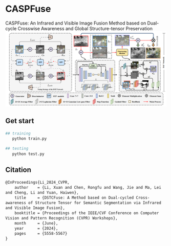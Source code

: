 # CASPFuse
 CASPFuse: An Infrared and Visible Image Fusion Method based on Dual-cycle Crosswise Awareness and Global Structure-tensor Preservation
![alt text](img/framework.png)

## Get start
```python
## training
   python train.py 
```

```python
## testing
   python test.py 
```

## Citation
```
@InProceedings{Li_2024_CVPR,
    author    = {Li, Xuan and Chen, Rongfu and Wang, Jie and Ma, Lei and Cheng, Li and Yuan, Haiwen},
    title     = {DSTCFuse: A Method based on Dual-cycled Cross-awareness of Structure Tensor for Semantic Segmentation via Infrared and Visible Image Fusion},
    booktitle = {Proceedings of the IEEE/CVF Conference on Computer Vision and Pattern Recognition (CVPR) Workshops},
    month     = {June},
    year      = {2024},
    pages     = {5558-5567}
}
```
